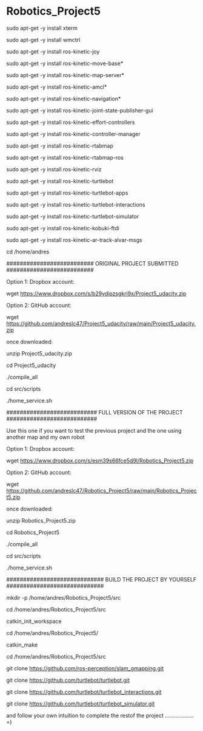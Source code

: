 # Robotics_Project5

sudo apt-get -y install xterm

sudo apt-get -y install wmctrl

sudo apt-get -y install ros-kinetic-joy

sudo apt-get -y install ros-kinetic-move-base*

sudo apt-get -y install ros-kinetic-map-server*

sudo apt-get -y install ros-kinetic-amcl*

sudo apt-get -y install ros-kinetic-navigation*

sudo apt-get -y install ros-kinetic-joint-state-publisher-gui

sudo apt-get -y install ros-kinetic-effort-controllers

sudo apt-get -y install ros-kinetic-controller-manager

sudo apt-get -y install ros-kinetic-rtabmap

sudo apt-get -y install ros-kinetic-rtabmap-ros

sudo apt-get -y install ros-kinetic-rviz

sudo apt-get -y install ros-kinetic-turtlebot 

sudo apt-get -y install ros-kinetic-turtlebot-apps 

sudo apt-get -y install ros-kinetic-turtlebot-interactions 

sudo apt-get -y install ros-kinetic-turtlebot-simulator 

sudo apt-get -y install ros-kinetic-kobuki-ftdi 

sudo apt-get -y install ros-kinetic-ar-track-alvar-msgs

cd /home/andres

##########################
ORIGINAL PROJECT SUBMITTED
##########################

Option 1: Dropbox account:

   wget https://www.dropbox.com/s/b29ydipzsgkri9x/Project5_udacity.zip

Option 2: GitHub account:

   wget https://github.com/andreslc47/Project5_udacity/raw/main/Project5_udacity.zip

once downloaded:

   unzip Project5_udacity.zip

   cd Project5_udacity

   ./compile_all

   cd src/scripts

   ./home_service.sh


###########################
FULL VERSION OF THE PROJECT
###########################

Use this one if you want to test the previous project and the one using another map and my own robot

Option 1: Dropbox account:

   wget https://www.dropbox.com/s/esm39s66fce5d9l/Robotics_Project5.zip

Option 2: GitHub account:

   wget https://github.com/andreslc47/Robotics_Project5/raw/main/Robotics_Project5.zip

once downloaded:

   unzip Robotics_Project5.zip

   cd Robotics_Project5

   ./compile_all

   cd src/scripts

   ./home_service.sh


#############################
BUILD THE PROJECT BY YOURSELF
#############################

mkdir -p /home/andres/Robotics_Project5/src

cd /home/andres/Robotics_Project5/src

catkin_init_workspace

cd /home/andres/Robotics_Project5/

catkin_make

cd /home/andres/Robotics_Project5/src

git clone https://github.com/ros-perception/slam_gmapping.git

git clone https://github.com/turtlebot/turtlebot.git

git clone https://github.com/turtlebot/turtlebot_interactions.git

git clone https://github.com/turtlebot/turtlebot_simulator.git

and follow your own intuition to complete the restof the project ................... =)








